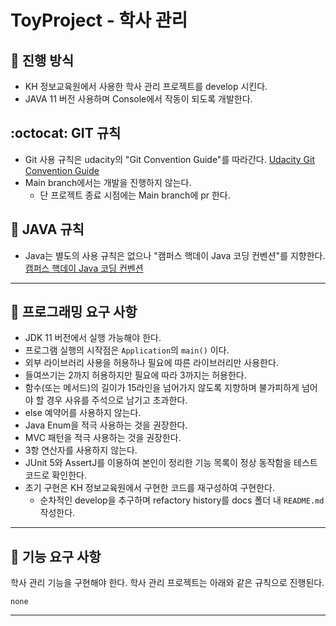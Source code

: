 # ToyProject - 학사 관리

## :mag_right: 진행 방식

- KH 정보교육원에서 사용한 학사 관리 프로젝트를 develop 시킨다.
- JAVA 11 버전 사용하며 Console에서 작동이 되도록 개발한다.

## :octocat: GIT 규칙
- Git 사용 규칙은 udacity의 "Git Convention Guide"를 따라간다. [Udacity Git Convention Guide](https://udacity.github.io/git-styleguide/)
- Main branch에서는 개발을 진행하지 않는다. 
  - 단 프로젝트 종료 시점에는 Main branch에 pr 한다.

## :seedling: JAVA 규칙
- Java는 별도의 사용 규칙은 없으나 "캠퍼스 핵데이 Java 코딩 컨벤션"를 지향한다. [캠퍼스 핵데이 Java 코딩 컨벤션](https://github.com/naver/hackday-conventions-java)

---
## :dart: 프로그래밍 요구 사항
- JDK 11 버전에서 실행 가능해야 한다.
- 프로그램 실행의 시작점은 `Application`의 `main()` 이다.
- 외부 라이브러리 사용을 허용하나 필요에 따른 라이브러리만 사용한다.
- 들여쓰기는 2까지 허용하지만 필요에 따라 3까지는 허용한다.
- 함수(또는 메서드)의 길이가 15라인을 넘어가지 않도록 지향하며 불가피하게 넘어야 할 경우 사유를 주석으로 남기고 초과한다.
- else 예약어를 사용하지 않는다.
- Java Enum을 적극 사용하는 것을 권장한다.
- MVC 패턴을 적극 사용하는 것을 권장한다.
- 3항 연산자를 사용하지 않는다.
- JUnit 5와 AssertJ를 이용하여 본인이 정리한 기능 목록이 정상 동작함을 테스트 코드로 확인한다.
- 초기 구현은 KH 정보교육원에서 구현한 코드를 재구성하여 구현한다.
  - 순차적인 develop을 추구하며 refactory history를 docs 폴더 내 `README.md` 작성한다.

---
## :rocket: 기능 요구 사항
학사 관리 기능을 구현해야 한다. 학사 관리 프로젝트는 아래와 같은 규칙으로 진행된다.

```
none
```

---